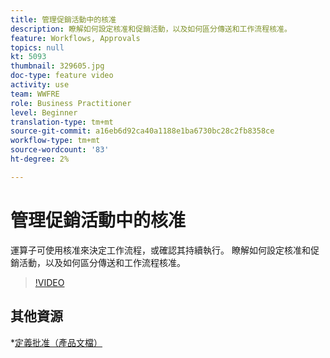 ```yaml
---
title: 管理促銷活動中的核准
description: 瞭解如何設定核准和促銷活動，以及如何區分傳送和工作流程核准。
feature: Workflows, Approvals
topics: null
kt: 5093
thumbnail: 329605.jpg
doc-type: feature video
activity: use
team: WWFRE
role: Business Practitioner
level: Beginner
translation-type: tm+mt
source-git-commit: a16eb6d92ca40a1188e1ba6730bc28c2fb8358ce
workflow-type: tm+mt
source-wordcount: '83'
ht-degree: 2%

---
```



# 管理促銷活動中的核准

運算子可使用核准來決定工作流程，或確認其持續執行。
瞭解如何設定核准和促銷活動，以及如何區分傳送和工作流程核准。

>[!VIDEO](https://video.tv.adobe.com/v/329605?quality=12)

## 其他資源

*[定義批准（產品文檔）](https://experienceleague.adobe.com/docs/campaign-classic/using/automating-with-workflows/executing-a-workflow/defining-approvals.html?lang=en#sending-emails)
